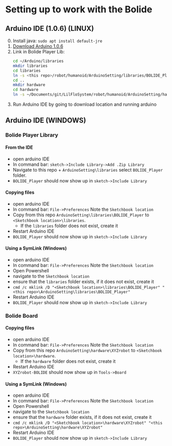 # Setting up to work with the Bolide

## Arduino IDE (1.0.6) (LINUX)
0. Install java: `sudo apt install default-jre`
1. [Download Arduino 1.0.6](https://www.arduino.cc/en/Main/OldSoftwareReleases#previous)
2. Link in Bolide Player Lib:
    ```bash
    cd ~/Arduino/libraries
    mkdir libraries
    cd libraries
    ln -s <this repo>/robot/humanoid/ArduinoSetting/libraries/BOLIDE_Player
    cd ..
    mkdir hardware
    cd hardware
    ln -s ~/Documents/git/LilFloSystem/robot/humanoid/ArduinoSetting/hardware/XYZrobot/
    ```
3. Run Arduino IDE by going to download location and running arduino


## Arduino IDE (WINDOWS)

### Bolide Player Library

#### From the IDE
- open arduino IDE
- In command bar: `sketch->Include Library->Add .Zip Library`
- Navigate to this repo + `ArduinoSetting\libraries` select `BOLIDE_Player` folder. 
- `BOLIDE_Player` should now show up in `sketch->Include Library`

#### Copying files
- open arduino IDE
- In command bar: `File->Preferences` Note the `Sketchbook location`
- Copy from this repo `ArduinoSetting\libraries\BOLIDE_Player` to `<Sketchbook location>\libraries`.
    - If the `libraries` folder does not exist, create it
- Restart Arduino IDE
- `BOLIDE_Player` should now show up in `sketch->Include Library`

#### Using a SymLink (Windows)
- open arduino IDE
- In command bar: `File->Preferences` Note the `Sketchbook location`
- Open Powershell
- navigate to the `Sketchbook location`
- ensure that the `libraries` folder exists, if it does not exist, create it
- `cmd /c mklink /D "<Sketchbook location>\libraries\BOLIDE_Player" "<this repo>\ArduinoSetting\libraries\BOLIDE_Player"`
- Restart Arduino IDE
- `BOLIDE_Player` should now show up in `sketch->Include Library`

### Bolide Board

#### Copying files
- open arduino IDE
- In command bar: `File->Preferences` Note the `Sketchbook location`
- Copy from this repo `ArduinoSetting\hardware\XYZrobot` to `<Sketchbook location>\hardware`.
    - If the `hardware` folder does not exist, create it
- Restart Arduino IDE
- `XYZrobot-BOLIDE` should now show up in `Tools->Board`

#### Using a SymLink (Windows)
- open arduino IDE
- In command bar: `File->Preferences` Note the `Sketchbook location`
- Open Powershell
- navigate to the `Sketchbook location`
- ensure that the `hardware` folder exists, if it does not exist, create it
- `cmd /c mklink /D "<Sketchbook location>\hardware\XYZrobot" "<this repo>\ArduinoSetting\hardware\XYZrobot"`
- Restart Arduino IDE
- `BOLIDE_Player` should now show up in `sketch->Include Library`